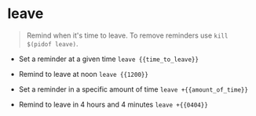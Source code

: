 # leave
> Remind when it's time to leave.
> To remove reminders use `kill $(pidof leave)`.

- Set a reminder at a given time
`leave {{time_to_leave}}`

- Remind to leave at noon
`leave {{1200}}`

- Set a reminder in a specific amount of time
`leave +{{amount_of_time}}`

- Remind to leave in 4 hours and 4 minutes
`leave +{{0404}}`
